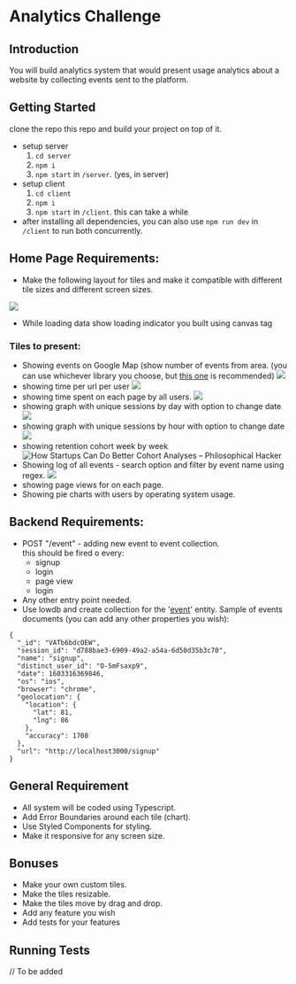 # Analytics Challenge

## Introduction

You will build analytics system that would present usage analytics about a website by collecting events sent to the platform.

## Getting Started

clone the repo this repo and build your project on top of it.  

- setup server  
    1. `cd server`  
    3. `npm i` 
    3. `npm start` in `/server`. (yes, in server)
- setup client  
    1. `cd client`  
    3. `npm i` 
    3. `npm start` in `/client`. this can take a while
- after installing all dependencies, you can also use `npm run dev` in `/client` to run both concurrently.
  
## Home Page Requirements:

 - Make the following layout for tiles and make it compatible with different tile sizes and different screen sizes.

![](https://i.imgur.com/gtPzvXP.jpg)
 - While loading data show loading indicator you built using canvas tag

### Tiles to present:
 - Showing events on Google Map (show number of events from area. (you can use whichever library you choose, but [this one](https://www.npmjs.com/package/@react-google-maps/api) is recommended) 
![](https://i.imgur.com/AOACrVj.png)
 - showing time per url per user
![](https://i.imgur.com/FSQEHo7.png)
 - showing time spent on each page by all users.
![](https://i.imgur.com/RFx8GFw.png)
 - showing graph with unique sessions by day with option to change date
![](https://i.imgur.com/EPPmDjq.png)
 - showing graph with unique sessions by hour with option to change date
![](https://i.imgur.com/6gJ7e1k.png)
 - showing retention cohort week by week
![How Startups Can Do Better Cohort Analyses – Philosophical Hacker](https://www.philosophicalhacker.com/images/cohort-analysis.png)
 - Showing log of all events - search option and filter by event name using regex.
![](https://i.imgur.com/hFlqDbG.png)
 - showing page views for on each page.
 - Showing pie charts with users by operating system usage.

## Backend Requirements:

 - POST "/event" - adding new event to event collection.  
 this should be fired o every:
    - signup
    - login
    - page view
    - login
 - Any other entry point needed.
 - Use lowdb and create collection for the '[event](client/src/models/event.ts)' entity.
	Sample of events documents (you can add any other properties you wish):
```
{
  "_id": "VATb6bdcOEW", 
  "session_id": "d788bae3-6909-49a2-a54a-6d50d35b3c70",  
  "name": "signup",  
  "distinct_user_id": "O-5mFsaxp9",  
  "date": 1603316369846,  
  "os": "ios",  
  "browser": "chrome",  
  "geolocation": {  
    "location": {
      "lat": 81,
      "lng": 86
    },  
    "accuracy": 1708
  },  
  "url": "http://localhost3000/signup"
}  

```
## General Requirement

 - All system will be coded using Typescript.
 - Add Error Boundaries around each tile (chart).
 - Use Styled Components for styling.
 - Make it responsive for any screen size.


## Bonuses
  - Make your own custom tiles.
  - Make the tiles resizable.
  - Make the tiles move by drag and drop.
  - Add any feature you wish
  - Add tests for your features
  
## Running Tests
// To be added


